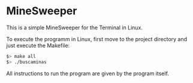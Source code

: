 # MineSweeper

This is a simple MineSweeper for the Terminal in Linux.

To execute the programm in Linux, first move to the project directory and just execute the Makefile:

``` bash
$> make all
$> ./buscaminas
```

All instructions to run the program are given by the program itself.
